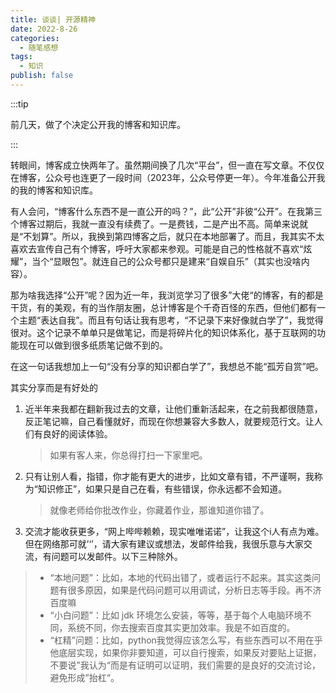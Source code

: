 ```yaml
---
title: 谈谈| 开源精神
date: 2022-8-26
categories:
  - 随笔感想
tags:
  - 知识
publish: false
---
```


:::tip

前几天，做了个决定公开我的博客和知识库。

:::

转眼间，博客成立快两年了。虽然期间换了几次“平台”，但一直在写文章。不仅仅在博客，公众号也连更了一段时间（2023年，公众号停更一年）。今年准备公开我的我的博客和知识库。

有人会问，“博客什么东西不是一直公开的吗？”，此“公开”非彼“公开”。在我第三个博客过期后，我就一直没有续费了。一是费钱，二是产出不高。简单来说就是“不划算”。所以，我换到第四博客之后，就只在本地部署了。而且，我其实不太喜欢去宣传自己有个博客，呼吁大家都来参观。可能是自己的性格就不喜欢“炫耀”，当个“显眼包”。就连自己的公众号都只是建来“自娱自乐”（其实也没啥内容）。



那为啥我选择“公开”呢？因为近一年，我浏览学习了很多”大佬“的博客，有的都是干货，有的美观，有的当作朋友圈，总计博客是个千奇百怪的东西，但他们都有一个主题“表达自我”。而且有句话让我有思考，“不记录下来好像就白学了”，我觉得很对。这个记录不单单只是做笔记，而是将碎片化的知识体系化，基于互联网的功能现在可以做到很多纸质笔记做不到的。

在这一句话我想加上一句“没有分享的知识都白学了”，我想总不能“孤芳自赏”吧。



其实分享而是有好处的

1. 近半年来我都在翻新我过去的文章，让他们重新活起来，在之前我都很随意，反正笔记嘛，自己看懂就好，而现在你想兼容大多数人，就要规范行文。让人们有良好的阅读体验。

   > 如果有客人来，你总得打扫一下家里吧。

2. 只有让别人看，指错，你才能有更大的进步，比如文章有错，不严谨啊，我称为“知识修正”，如果只是自己在看，有些错误，你永远都不会知道。

   > 就像老师给你批改作业，你藏着作业，那谁知道你错了。

3. 交流才能收获更多，“网上哔哔赖赖，现实唯唯诺诺”，让我这个i人有点为难。但在网络那可就’‘’，请大家有建议或想法，发邮件给我，我很乐意与大家交流，有问题可以发邮件。以下三种除外。

> - “本地问题”：比如，本地的代码出错了，或者运行不起来。其实这类问题有很多原因，如果是代码问题可以用调试，分析日志等手段。再不济百度嘛
> - “小白问题”：比如 jdk 环境怎么安装，等等，基于每个人电脑环境不同，系统不同，你去搜索百度其实更加效率。我是不如百度的。
> - “杠精”问题：比如，python我觉得应该怎么写，有些东西可以不用在乎他底层实现，如果你非要知道，可以自行搜索，如果反对要贴上证据，不要说”我认为“而是有证明可以证明，我们需要的是良好的交流讨论，避免形成”抬杠“。










